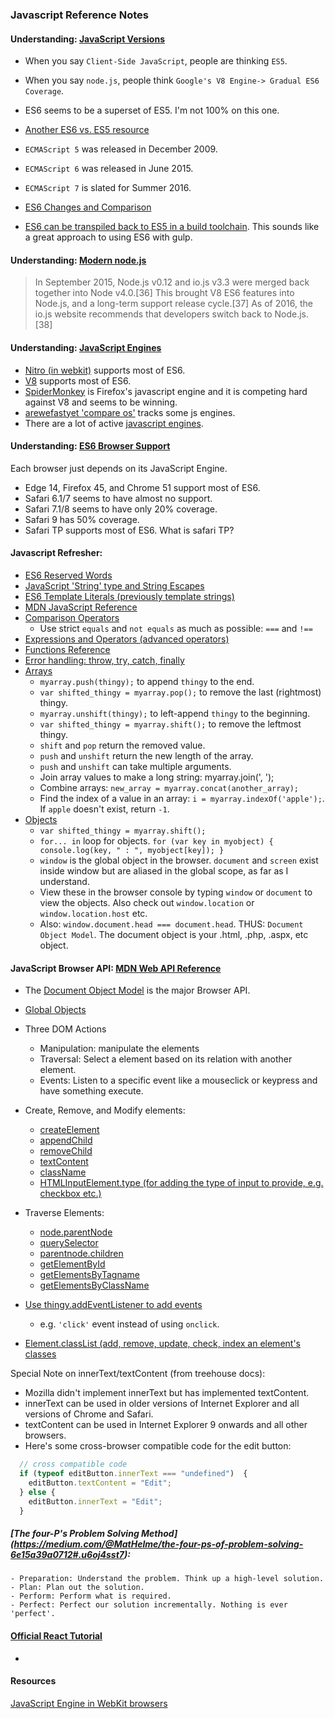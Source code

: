 
### Javascript Reference Notes



#### Understanding: [JavaScript Versions](http://benmccormick.org/2015/09/14/es5-es6-es2016-es-next-whats-going-on-with-javascript-versioning/)


- When you say `Client-Side JavaScript`, people are thinking `ES5`.
- When you say `node.js`, people think `Google's V8 Engine-> Gradual ES6 Coverage`.
- ES6 seems to be a superset of ES5.  I'm not 100% on this one.
- [Another ES6 vs. ES5 resource](https://addyosmani.com/blog/ecmascript-6-resources-for-the-curious-javascripter/)

- `ECMAScript 5` was released in December 2009.
- `ECMAScript 6` was released in June 2015.
- `ECMAScript 7` is slated for Summer 2016.


- [ES6 Changes and Comparison](http://es6-features.org/#Constants)

- [ES6 can be transpiled back to ES5 in a build toolchain](https://en.wikipedia.org/wiki/ECMAScript#6th_Edition). This sounds like a great approach to using ES6 with gulp.

#### Understanding: [Modern node.js](https://en.wikipedia.org/wiki/Node.js#History)
>In September 2015, Node.js v0.12 and io.js v3.3 were merged back together into Node v4.0.[36] This brought V8 ES6 features into Node.js, and a long-term support release cycle.[37] As of 2016, the io.js website recommends that developers switch back to Node.js.[38]

#### Understanding: [JavaScript Engines](https://en.wikipedia.org/wiki/JavaScript_engine)

- [Nitro (in webkit)](https://en.wikipedia.org/wiki/WebKit) supports most of ES6.
- [V8](https://en.wikipedia.org/wiki/V8_(JavaScript_engine)) supports most of ES6.
- [SpiderMonkey]() is Firefox's javascript engine and it is competing hard against V8 and seems to be winning.
- [arewefastyet 'compare os'](http://arewefastyet.com/#machine=31) tracks some js engines.
- There are a lot of active [javascript engines](https://en.wikipedia.org/wiki/JavaScript_engine#JavaScript_engines).


#### Understanding: [ES6 Browser Support](https://kangax.github.io/compat-table/es6/)

Each browser just depends on its JavaScript Engine.

- Edge 14, Firefox 45, and Chrome 51 support most of ES6.
- Safari 6.1/7 seems to have almost no support.
- Safari 7.1/8 seems to have only 20% coverage.
- Safari 9 has 50% coverage.
- Safari TP supports most of ES6.  What is safari TP?


#### Javascript Refresher:

- [ES6 Reserved Words](https://developer.mozilla.org/en-US/docs/Web/JavaScript/Reference/Lexical_grammar#Keywords)
- [JavaScript 'String' type and String Escapes](https://developer.mozilla.org/en-US/docs/Web/JavaScript/Reference/Global_Objects/String#Escape_notation)
- [ES6 Template Literals (previously template strings)](https://developer.mozilla.org/en-US/docs/Web/JavaScript/Reference/Template_literals)
- [MDN JavaScript Reference](https://developer.mozilla.org/en-US/docs/Web/JavaScript/Reference)
- [Comparison Operators](https://developer.mozilla.org/en-US/docs/Web/JavaScript/Reference/Operators/Comparison_Operators)
    - Use strict `equals` and `not equals` as much as possible: `===` and `!==`
- [Expressions and Operators (advanced operators)](https://developer.mozilla.org/en-US/docs/Web/JavaScript/Reference/Operators) 
- [Functions Reference](https://developer.mozilla.org/en-US/docs/Web/JavaScript/Reference/Operators/function)
- [Error handling: throw, try, catch, finally](https://developer.mozilla.org/en-US/docs/Web/JavaScript/Reference/Statements/throw) 
- [Arrays](https://developer.mozilla.org/en-US/docs/Web/JavaScript/Reference/Global_Objects/Array)
    - `myarray.push(thingy);` to append `thingy` to the end.
    - `var shifted_thingy = myarray.pop();` to remove the last (rightmost) thingy.
    - `myarray.unshift(thingy);` to left-append `thingy` to the beginning.
    - `var shifted_thingy = myarray.shift();` to remove the leftmost thingy.
    - `shift` and `pop` return the removed value.
    - `push` and `unshift` return the new length of the array.
    - `push` and `unshift` can take multiple arguments.
    - Join array values to make a long string: myarray.join(', ');
    - Combine arrays: `new_array = myarray.concat(another_array);`
    - Find the index of a value in an array: `i = myarray.indexOf('apple');`. If `apple` doesn't exist, return `-1`.
- [Objects](https://developer.mozilla.org/en-US/docs/Web/JavaScript/Reference/Global_Objects/Object)
    - `var shifted_thingy = myarray.shift();`
    - `for... in` loop for objects. `for (var key in myobject) { console.log(key, " : ", myobject[key]); }`
    - `window` is the global object in the browser.  `document` and `screen` exist inside window but are aliased in the global scope, as far as I understand.
    - View these in the browser console by typing `window` or `document` to view the objects. Also check out `window.location` or `window.location.host` etc.
    - Also: `window.document.head === document.head`. THUS: `Document Object Model`. The document object is your .html, .php, .aspx, etc object.


#### JavaScript Browser API: [MDN Web API Reference](https://developer.mozilla.org/en-US/docs/Web/reference/API)
- The [Document Object Model](https://developer.mozilla.org/en-US/docs/Web/API/Document_Object_Model) is the major Browser API.
- [Global Objects](https://developer.mozilla.org/en-US/docs/Web/JavaScript/Reference/Global_Objects)
- Three DOM Actions
    - Manipulation: manipulate the elements
    - Traversal: Select a element based on its relation with another element.
    - Events: Listen to a specific event like a mouseclick or keypress and have something execute.
- Create, Remove, and Modify elements:
    - [createElement](https://developer.mozilla.org/en-US/docs/Web/API/Document/createElement)
    - [appendChild](https://developer.mozilla.org/en-US/docs/Web/API/Node/appendChild)
    - [removeChild](https://developer.mozilla.org/en-US/docs/Web/API/Node/removeChild)
    - [textContent](https://developer.mozilla.org/en-US/docs/Web/API/Node/textContent)
    - [className](https://developer.mozilla.org/en-US/docs/Web/API/Element/className)
    - [HTMLInputElement.type (for adding the type of input to provide, e.g. checkbox etc.)](https://developer.mozilla.org/en-US/docs/Web/API/HTMLInputElement)
- Traverse Elements: 
    - [node.parentNode](https://developer.mozilla.org/en-US/docs/Web/API/Node/parentNode)
	- [querySelector](https://developer.mozilla.org/en-US/docs/Web/API/Element/querySelector)
	- [parentnode.children](https://developer.mozilla.org/en-US/docs/Web/API/ParentNode/children)
	- [getElementById](https://developer.mozilla.org/en-US/docs/Web/API/Document/getElementById)
	- [getElementsByTagname](https://developer.mozilla.org/en-US/docs/Web/API/Document/getElementsByTagName)
	- [getElementsByClassName](https://developer.mozilla.org/en-US/docs/Web/API/Document/getElementsByClassName)

- [Use thingy.addEventListener to add events](https://developer.mozilla.org/en-US/docs/Web/API/EventTarget/addEventListener)
    - e.g. `'click'` event instead of using `onclick`.
- [Element.classList (add, remove, update, check, index an element's classes](https://developer.mozilla.org/en-US/docs/Web/API/Element/classList) 


Special Note on innerText/textContent (from treehouse docs):

- Mozilla didn't implement innerText but has implemented textContent.
- innerText can be used in older versions of Internet Explorer and all versions of Chrome and Safari.
- textContent can be used in Internet Explorer 9 onwards and all other browsers.
- Here's some cross-browser compatible code for the edit button:

```javascript  
  // cross compatible code
  if (typeof editButton.innerText === "undefined")  {
    editButton.textContent = "Edit";
  } else {
    editButton.innerText = "Edit";
  }
```


##### [The four-P's Problem Solving Method] (https://medium.com/@MatHelme/the-four-ps-of-problem-solving-6e15a39a0712#.u6oj4sst7):
    - Preparation: Understand the problem. Think up a high-level solution.
    - Plan: Plan out the solution.
    - Perform: Perform what is required.
    - Perfect: Perfect our solution incrementally. Nothing is ever 'perfect'.





#### [Official React Tutorial](https://facebook.github.io/react/docs/tutorial.html)

- 


#### Resources

[JavaScript Engine in WebKit browsers](https://en.wikipedia.org/wiki/WebKit#JavaScriptCore)

